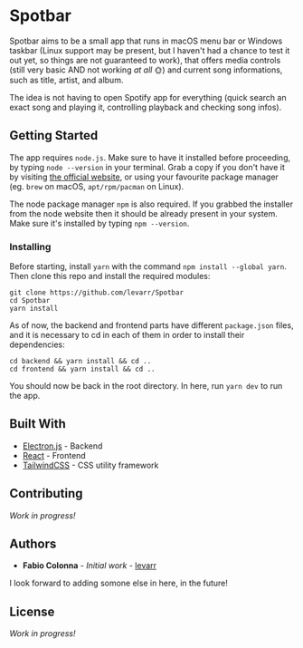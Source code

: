 # Spotbar

Spotbar aims to be a small app that runs in macOS menu bar or Windows taskbar (Linux support may be present, but I haven't had a chance to test it out yet, so things are not guaranteed to work), that offers media controls (still very basic AND not working *at all* 🌞) and current song informations, such as title, artist, and album.

The idea is not having to open Spotify app for everything (quick search an exact song and playing it, controlling playback and checking song infos).

## Getting Started

The app requires `node.js`. Make sure to have it installed before proceeding, by typing `node --version` in your terminal. Grab a copy if you don't have it by visiting [the official website](https://nodejs.org/it/download/), or using your favourite package manager (eg. `brew` on macOS, `apt/rpm/pacman` on Linux).

The node package manager `npm` is also required. If you grabbed the installer from the node website then it should be already present in your system. Make sure it's installed by typing `npm --version`.

### Installing

Before starting, install `yarn` with the command `npm install --global yarn`. Then clone this repo and install the required modules:

```
git clone https://github.com/levarr/Spotbar
cd Spotbar
yarn install
```

As of now, the backend and frontend parts have different `package.json` files, and it is necessary to cd in each of them in order to install their dependencies:

```
cd backend && yarn install && cd ..
cd frontend && yarn install && cd ..
```

You should now be back in the root directory. In here, run `yarn dev` to run the app.

## Built With

* [Electron.js](https://www.electronjs.org/) - Backend
* [React](https://reactjs.org/) - Frontend
* [TailwindCSS](https://tailwindcss.com/) - CSS utility framework

## Contributing

*Work in progress!*

## Authors

* **Fabio Colonna** - *Initial work* - [levarr](https://github.com/levarr)

I look forward to adding somone else in here, in the future!

## License

*Work in progress!*
